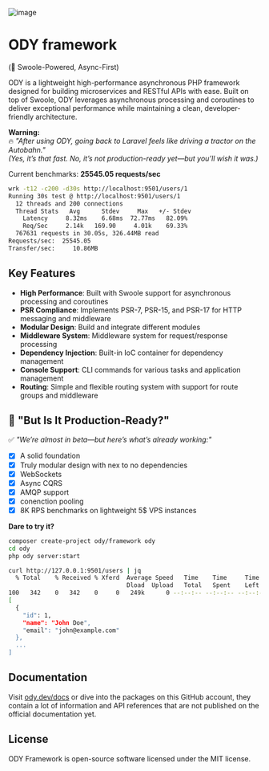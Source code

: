 ![image](https://github.com/odysee-dev/.github/blob/master/profile/cover.png?raw=true)
# ODY framework

(🚀 Swoole-Powered, Async-First)

ODY is a lightweight high-performance asynchronous PHP framework designed for building microservices and RESTful APIs with ease. Built on top of Swoole, ODY leverages asynchronous processing and coroutines to deliver exceptional performance while maintaining a clean, developer-friendly architecture.

**Warning:**  
🔥 *"After using ODY, going back to Laravel feels like driving a tractor on the Autobahn."*  
*(Yes, it’s that fast. No, it’s not production-ready yet—but you’ll wish it was.)*

Current benchmarks: **25545.05 requests/sec**
```bash
wrk -t12 -c200 -d30s http://localhost:9501/users/1
Running 30s test @ http://localhost:9501/users/1
  12 threads and 200 connections
  Thread Stats   Avg      Stdev     Max   +/- Stdev
    Latency     8.32ms    6.68ms  72.77ms   82.09%
    Req/Sec     2.14k   169.90     4.01k    69.33%
  767631 requests in 30.05s, 326.44MB read
Requests/sec:  25545.05
Transfer/sec:     10.86MB
```

## Key Features

- **High Performance**: Built with Swoole support for asynchronous processing and coroutines
- **PSR Compliance**: Implements PSR-7, PSR-15, and PSR-17 for HTTP messaging and middleware
- **Modular Design**: Build and integrate different modules
- **Middleware System**: Middleware system for request/response processing
- **Dependency Injection**: Built-in IoC container for dependency management
- **Console Support**: CLI commands for various tasks and application management
- **Routing**: Simple and flexible routing system with support for route groups and middleware

## **🤔 "But Is It Production-Ready?"**
✅ *"We’re almost in beta—but here’s what’s already working:"*
- [x] A solid foundation
- [x] Truly modular design with nex to no dependencies
- [X] WebSockets
- [X] Async CQRS
- [x] AMQP support
- [x] conenction pooling
- [X] 8K RPS benchmarks on lightweight 5$ VPS instances 

**Dare to try it?**
```bash
composer create-project ody/framework ody
cd ody
php ody server:start

curl http://127.0.0.1:9501/users | jq
  % Total    % Received % Xferd  Average Speed   Time    Time     Time  Current
                                 Dload  Upload   Total   Spent    Left  Speed
100   342    0   342    0     0   249k      0 --:--:-- --:--:-- --:--:--  333k
[
  {
    "id": 1,
    "name": "John Doe",
    "email": "john@example.com"
  },
  ...
]
```  

## Documentation

Visit [ody.dev/docs](https://ody.dev/docs) or dive into the packages on this GitHub account,
they contain a lot of information and API references that are not published on the official documentation yet.

## License

ODY Framework is open-source software licensed under the MIT license.

